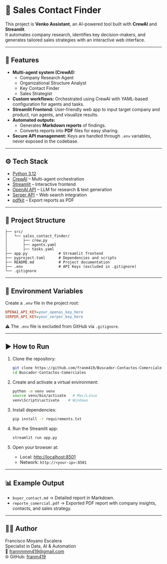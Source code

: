 # 🔎 Sales Contact Finder

This project is **Venko Assistant**, an AI-powered tool built with **CrewAI** and **Streamlit**.  
It automates company research, identifies key decision-makers, and generates tailored sales strategies with an interactive web interface.

---

## 🚀 Features
- **Multi-agent system (CrewAI):**  
  - Company Research Agent  
  - Organizational Structure Analyst  
  - Key Contact Finder  
  - Sales Strategist  
- **Custom workflows:** Orchestrated using CrewAI with YAML-based configuration for agents and tasks.  
- **Streamlit Frontend:** User-friendly web app to input target company and product, run agents, and visualize results.  
- **Automated outputs:**  
  - Generates **Markdown reports** of findings.  
  - Converts reports into **PDF** files for easy sharing.  
- **Secure API management:** Keys are handled through `.env` variables, never exposed in the codebase.  

---

## ⚙️ Tech Stack
- [Python 3.12](https://www.python.org/)  
- [CrewAI](https://github.com/joaomdmoura/crewAI) – Multi-agent orchestration  
- [Streamlit](https://streamlit.io/) – Interactive frontend  
- [OpenAI API](https://platform.openai.com/) – LLM for research & text generation  
- [Serper API](https://serper.dev/) – Web search integration  
- [pdfkit](https://pypi.org/project/pdfkit/) – Export reports as PDF  

---

## 📂 Project Structure
```
├── src/
│   └── sales_contact_finder/
│       ├── crew.py
│       ├── agents.yaml
│       ├── tasks.yaml
├── app.py              # Streamlit frontend
├── pyproject.toml      # Dependencies and scripts
├── README.md           # Project documentation
├── .env                # API Keys (excluded in .gitignore)
└── .gitignore
```

---

## 🔐 Environment Variables
Create a `.env` file in the project root:

```ini
OPENAI_API_KEY=your_openai_key_here
SERPER_API_KEY=your_serper_key_here
```

⚠️ The `.env` file is excluded from GitHub via `.gitignore`.

---

## ▶️ How to Run
1. Clone the repository:
   ```bash
   git clone https://github.com/franm419/Buscador-Contactos-Comerciales.git
   cd Buscador-Contactos-Comerciales
   ```

2. Create and activate a virtual environment:
   ```bash
   python -m venv venv
   source venv/bin/activate   # Mac/Linux
   venv\Scripts\activate    # Windows
   ```

3. Install dependencies:
   ```bash
   pip install -r requirements.txt
   ```

4. Run the Streamlit app:
   ```bash
   streamlit run app.py
   ```

5. Open your browser at:
   - Local: [http://localhost:8501](http://localhost:8501)  
   - Network: `http://<your-ip>:8501`

---

## 📊 Example Output
- `buyer_contact.md` → Detailed report in Markdown.  
- `reporte_comercial.pdf` → Exported PDF report with company insights, contacts, and sales strategy.  

---

## 👨‍💻 Author
Francisco Moyano Escalera  
Specialist in Data, AI & Automation  
📧 frannmmm419@gmail.com  
🌐 GitHub: [franm419](https://github.com/franm419)


